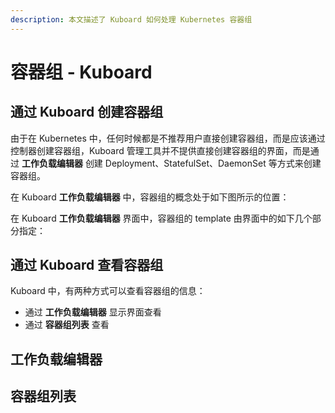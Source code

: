 ```yaml
---
description: 本文描述了 Kuboard 如何处理 Kubernetes 容器组
---
```


# 容器组 - Kuboard

## 通过 Kuboard 创建容器组

由于在 Kubernetes 中，任何时候都是不推荐用户直接创建容器组，而是应该通过控制器创建容器组，Kuboard 管理工具并不提供直接创建容器组的界面，而是通过 **工作负载编辑器** 创建 Deployment、StatefulSet、DaemonSet 等方式来创建容器组。

在 Kuboard **工作负载编辑器** 中，容器组的概念处于如下图所示的位置：

在 Kuboard **工作负载编辑器** 界面中，容器组的 template 由界面中的如下几个部分指定：

## 通过 Kuboard 查看容器组

Kuboard 中，有两种方式可以查看容器组的信息：
* 通过 **工作负载编辑器** 显示界面查看
* 通过 **容器组列表** 查看

## 工作负载编辑器

## 容器组列表
